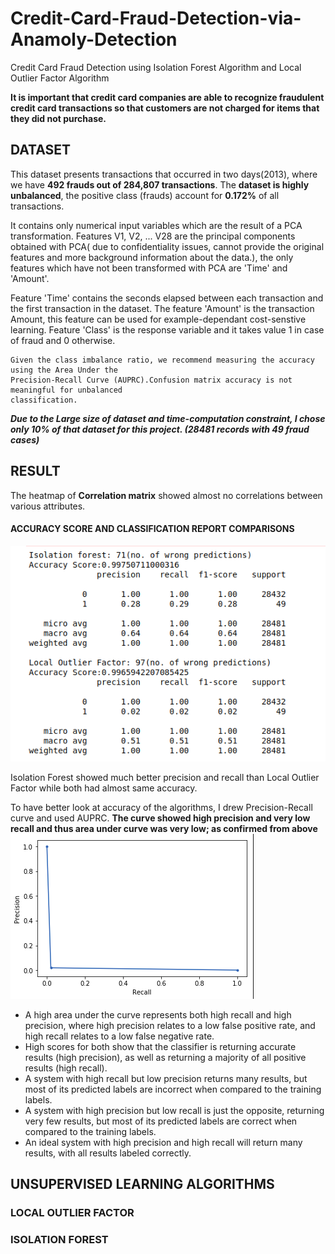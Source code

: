# Credit-Card-Fraud-Detection-via-Anamoly-Detection
Credit Card Fraud Detection using Isolation Forest Algorithm and Local Outlier Factor Algorithm

**It is important that credit card companies are able to recognize fraudulent credit card transactions so that customers are not charged for items that they did not purchase.**

## DATASET
This dataset presents transactions that occurred in two days(2013), where we have **492 frauds out of 284,807 transactions**. The **dataset is highly unbalanced**, the positive class (frauds) account for **0.172%** of all transactions.

It contains only numerical input variables which are the result of a PCA transformation. Features V1, V2, ... V28 are the principal components obtained with PCA( due to confidentiality issues, cannot provide the original features and more background information about the data.), the only features which have not been transformed with PCA are 'Time' and 'Amount'. 

Feature 'Time' contains the seconds elapsed between each transaction and the first transaction in the dataset. The feature 'Amount' is the transaction Amount, this feature can be used for example-dependant cost-senstive learning. Feature 'Class' is the response variable and it takes value 1 in case of fraud and 0 otherwise.
```
Given the class imbalance ratio, we recommend measuring the accuracy using the Area Under the 
Precision-Recall Curve (AUPRC).Confusion matrix accuracy is not meaningful for unbalanced 
classification.
```
***Due to the Large size of dataset and time-computation constraint, I chose only 10% of that dataset for this project.
(28481 records with 49 fraud cases)***
## RESULT
The heatmap of **Correlation matrix** showed almost no correlations between various attributes.

#### ACCURACY SCORE AND CLASSIFICATION REPORT COMPARISONS
![](images/1.png)

Isolation Forest showed much better precision and recall than Local Outlier Factor while both had almost same accuracy.

To have better look at accuracy of the algorithms, I drew Precision-Recall curve and used AUPRC.
**The curve showed high precision and very low recall and thus area under curve was very low; as confirmed from above**
![](images/2.png)

- A high area under the curve represents both high recall and high precision, where high precision relates to a low false positive rate, and high recall relates to a low false negative rate. 
- High scores for both show that the classifier is returning accurate results (high precision), as well as returning a majority of all positive results (high recall).
- A system with high recall but low precision returns many results, but most of its predicted labels are incorrect when compared to the training labels. 
- A system with high precision but low recall is just the opposite, returning very few results, but most of its predicted labels are correct when compared to the training labels.
- An ideal system with high precision and high recall will return many results, with all results labeled correctly.
## UNSUPERVISED LEARNING ALGORITHMS
### LOCAL OUTLIER FACTOR
### ISOLATION FOREST
